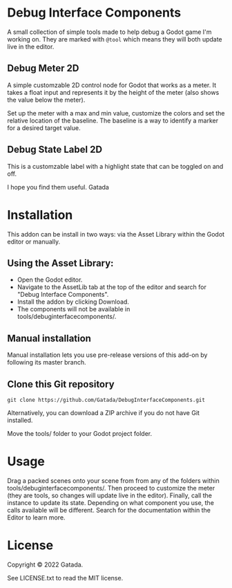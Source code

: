 # Debug Interface Components

A small collection of simple tools made to help debug a Godot game I'm working on. They are marked with `@tool` which means they will both update live in the editor.

## Debug Meter 2D
A simple customzable 2D control node for Godot that works as a meter. It takes a float input and represents it by the height of the meter (also shows the value below the meter).

Set up the meter with a max and min value, customize the colors and set the relative location of the baseline. The baseline is a way to identify a marker for a desired target value.

## Debug State Label 2D
This is a customzable label with a highlight state that can be toggled on and off.

I hope you find them useful.
Gatada

# Installation

This addon can be install in two ways: via the Asset Library within the Godot editor or manually.

## Using the Asset Library:
* Open the Godot editor.
* Navigate to the AssetLib tab at the top of the editor and search for "Debug Interface Components".
* Install the addon by clicking Download.
* The components will not be available in tools/debuginterfacecomponents/.


## Manual installation

Manual installation lets you use pre-release versions of this add-on by following its master branch.

## Clone this Git repository

`git clone https://github.com/Gatada/DebugInterfaceComponents.git`

Alternatively, you can download a ZIP archive if you do not have Git installed.

Move the tools/ folder to your Godot project folder.


# Usage

Drag a packed scenes onto your scene from from any of the folders within tools/debuginterfacecomponents/. Then proceed to customize the meter (they are tools, so changes will update live in the editor). Finally, call the instance to update its state. Depending on what component you use, the calls available will be different. Search for the documentation within the Editor to learn more.

# License

Copyright © 2022 Gatada.

See LICENSE.txt to read the MIT license.